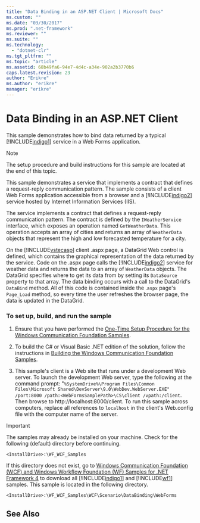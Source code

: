 ```yaml
---
title: "Data Binding in an ASP.NET Client | Microsoft Docs"
ms.custom: ""
ms.date: "03/30/2017"
ms.prod: ".net-framework"
ms.reviewer: ""
ms.suite: ""
ms.technology: 
  - "dotnet-clr"
ms.tgt_pltfrm: ""
ms.topic: "article"
ms.assetid: 68b49fa6-94e7-4d4c-a34e-902a2b3770b6
caps.latest.revision: 23
author: "Erikre"
ms.author: "erikre"
manager: "erikre"
---
```

# Data Binding in an ASP.NET Client
This sample demonstrates how to bind data returned by a typical [!INCLUDE[indigo1](../../../../includes/indigo1-md.md)] service in a Web Forms application.  
  
> [!NOTE]
>  The setup procedure and build instructions for this sample are located at the end of this topic.  
  
 This sample demonstrates a service that implements a contract that defines a request-reply communication pattern. The sample consists of a client Web Forms application accessible from a browser and a [!INCLUDE[indigo2](../../../../includes/indigo2-md.md)] service hosted by Internet Information Services (IIS).  
  
 The service implements a contract that defines a request-reply communication pattern. The contract is defined by the `IWeatherService` interface, which exposes an operation named `GetWeatherData`. This operation accepts an array of cities and returns an array of `WeatherData` objects that represent the high and low forecasted temperature for a city.  
  
 On the [!INCLUDE[vstecasp](../../../../includes/vstecasp-md.md)] client .aspx page, a DataGrid Web control is defined, which contains the graphical representation of the data returned by the service. Code on the .aspx page calls the [!INCLUDE[indigo2](../../../../includes/indigo2-md.md)] service for weather data and returns the data to an array of `WeatherData` objects. The DataGrid specifies where to get its data from by setting its `DataSource` property to that array. The data binding occurs with a call to the DataGrid's `DataBind` method. All of this code is contained inside the .`aspx` page's `Page_Load` method, so every time the user refreshes the browser page, the data is updated in the DataGrid.  
  
### To set up, build, and run the sample  
  
1.  Ensure that you have performed the [One-Time Setup Procedure for the Windows Communication Foundation Samples](../../../../docs/framework/wcf/samples/one-time-setup-procedure-for-the-wcf-samples.md).  
  
2.  To build the C# or Visual Basic .NET edition of the solution, follow the instructions in [Building the Windows Communication Foundation Samples](../../../../docs/framework/wcf/samples/building-the-samples.md).  
  
3.  This sample's client is a Web site that runs under a development Web server. To launch the development Web server, type the following at the command prompt: "`%SystemDrive%\Program Files\Common Files\Microsoft Shared\DevServer\9.0\WebDev.WebServer.EXE" /port:8000 /path:<WebFormsSamplePath>\CS\client /vpath:/client`. Then browse to http://localhost:8000/client. To run this sample across computers, replace all references to `localhost` in the client's Web.config file with the computer name of the server.  
  
> [!IMPORTANT]
>  The samples may already be installed on your machine. Check for the following (default) directory before continuing.  
>   
>  `<InstallDrive>:\WF_WCF_Samples`  
>   
>  If this directory does not exist, go to [Windows Communication Foundation (WCF) and Windows Workflow Foundation (WF) Samples for .NET Framework 4](http://go.microsoft.com/fwlink/?LinkId=150780) to download all [!INCLUDE[indigo1](../../../../includes/indigo1-md.md)] and [!INCLUDE[wf1](../../../../includes/wf1-md.md)] samples. This sample is located in the following directory.  
>   
>  `<InstallDrive>:\WF_WCF_Samples\WCF\Scenario\DataBinding\WebForms`  
  
## See Also